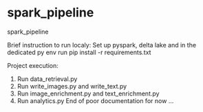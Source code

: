 # spark_pipeline
spark_pipeline

Brief instruction to run localy:
Set up pyspark, delta lake
and in the dedicated py env run pip install -r requirements.txt

Project execution:
1. Run data_retrieval.py 
2. Run write_images.py and write_text.py
3. Run image_enrichment.py and text_enrichment.py
4. Run analytics.py
End of poor documentation for now ...